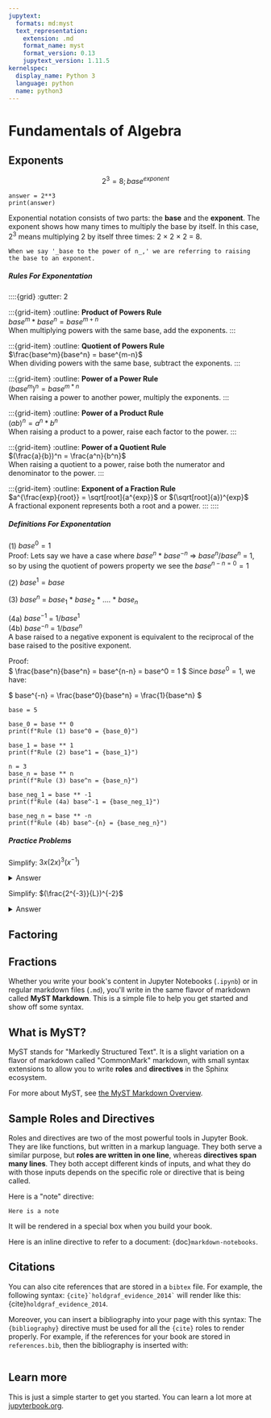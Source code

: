 ```yaml
---
jupytext:
  formats: md:myst
  text_representation:
    extension: .md
    format_name: myst
    format_version: 0.13
    jupytext_version: 1.11.5
kernelspec:
  display_name: Python 3
  language: python
  name: python3
---
```


# Fundamentals of Algebra

## Exponents 
$$
  2^{3} = 8; base^{exponent}
$$ 

```{code-cell}
answer = 2**3
print(answer)
```

Exponential notation consists of two parts: the **base** and the **exponent**. The exponent shows how many times to multiply the base by itself. In this case, $2^3$ means multiplying 2 by itself three times: 2 × 2 × 2 = 8.

```{note}
When we say '_base to the power of n_,' we are referring to raising the base to an exponent.
```

##### Rules For Exponentation 
::::{grid}
:gutter: 2

:::{grid-item}
:outline:
**Product of Powers Rule**  
$base^m * base^n = base^{m+n}$  
When multiplying powers with the same base, add the exponents.
:::

:::{grid-item}
:outline:
**Quotient of Powers Rule**  
$\frac{base^m}{base^n} = base^{m-n}$  
When dividing powers with the same base, subtract the exponents.
:::

:::{grid-item}
:outline:
**Power of a Power Rule**  
$(base^m)^n = base^{m * n}$  
When raising a power to another power, multiply the exponents.
:::

:::{grid-item}
:outline:
**Power of a Product Rule**  
$(ab)^n = a^n * b^n$  
When raising a product to a power, raise each factor to the power.
:::

:::{grid-item}
:outline:
**Power of a Quotient Rule**  
$(\frac{a}{b})^n = \frac{a^n}{b^n}$  
When raising a quotient to a power, raise both the numerator and denominator to the power.
:::

:::{grid-item}
:outline:
**Exponent of a Fraction Rule**  
$a^{\frac{exp}{root}} = \sqrt[root]{a^{exp}}$ or $(\sqrt[root]{a})^{exp}$  
A fractional exponent represents both a root and a power.
:::
:::: 

##### Definitions For Exponentation 
(1) $base^0 = 1$<br>
Proof: 
Lets say we have a case where $base^{n}$ * $base^{-n}$ => $base^{n}/base^{n}$ = 1, so by using
the quotient of powers property we see the $base^{n - n = 0} = 1$

(2) $base^1 = base$<br>

(3) $base^n$ = $base_{1}$ * $base_{2}$ * .... * $base_{n}$<br> 

(4a) $base^{-1}$ = $1/base^{1}$<br>
(4b) $base^{-n}$ = $1/base^{n}$<br>
A base raised to a negative exponent is equivalent to the reciprocal of the base raised to the positive exponent. 

Proof:<br>
$
\frac{base^n}{base^n} = base^{n-n} = base^0 = 1
$
Since $base^0 = 1$, we have:

$
base^{-n} = \frac{base^0}{base^n} = \frac{1}{base^n}
$

```{code-cell}
base = 5

base_0 = base ** 0
print(f"Rule (1) base^0 = {base_0}")

base_1 = base ** 1
print(f"Rule (2) base^1 = {base_1}")

n = 3
base_n = base ** n
print(f"Rule (3) base^n = {base_n}")

base_neg_1 = base ** -1
print(f"Rule (4a) base^-1 = {base_neg_1}")

base_neg_n = base ** -n
print(f"Rule (4b) base^-{n} = {base_neg_n}")
```

##### Practice Problems

Simplify: $3x(2x)^{3}(x^{-1})$

<details>
  <summary>Answer</summary>
  $3x^{1}(2)^{3}(x)^{3}(\frac{1}{x^{1}})$ = $8(3x)(x^{3})(\frac{1}{x^{1}})$ = $8(3x)x^{3-1}$ = $24x(x^{2})$ = $24x^{3}$ 
</details>

Simplify: $(\frac{2^{-3}}{L})^{-2}$

<details>
  <summary>Answer</summary>
  $\frac{2^{-3*-2}}{L^{-2}}$ = $\frac{2^{6}}{\frac{1}{L^{2}}}$ = $2^{6}L^{2}$ = $64L^{2}$
</details>

## Factoring

## Fractions



















Whether you write your book's content in Jupyter Notebooks (`.ipynb`) or
in regular markdown files (`.md`), you'll write in the same flavor of markdown
called **MyST Markdown**.
This is a simple file to help you get started and show off some syntax.

## What is MyST?

MyST stands for "Markedly Structured Text". It
is a slight variation on a flavor of markdown called "CommonMark" markdown,
with small syntax extensions to allow you to write **roles** and **directives**
in the Sphinx ecosystem.

For more about MyST, see [the MyST Markdown Overview](https://jupyterbook.org/content/myst.html).

## Sample Roles and Directives

Roles and directives are two of the most powerful tools in Jupyter Book. They
are like functions, but written in a markup language. They both
serve a similar purpose, but **roles are written in one line**, whereas
**directives span many lines**. They both accept different kinds of inputs,
and what they do with those inputs depends on the specific role or directive
that is being called.

Here is a "note" directive:

```{note}
Here is a note
```

It will be rendered in a special box when you build your book.

Here is an inline directive to refer to a document: {doc}`markdown-notebooks`.


## Citations

You can also cite references that are stored in a `bibtex` file. For example,
the following syntax: `` {cite}`holdgraf_evidence_2014` `` will render like
this: {cite}`holdgraf_evidence_2014`.

Moreover, you can insert a bibliography into your page with this syntax:
The `{bibliography}` directive must be used for all the `{cite}` roles to
render properly.
For example, if the references for your book are stored in `references.bib`,
then the bibliography is inserted with:

```{bibliography}
```

## Learn more

This is just a simple starter to get you started.
You can learn a lot more at [jupyterbook.org](https://jupyterbook.org).
